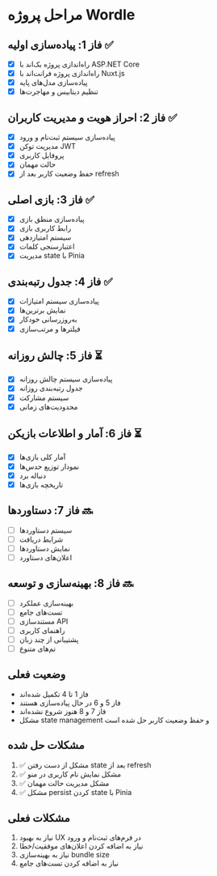 # مراحل پروژه Wordle

## فاز 1: پیاده‌سازی اولیه ✅
- [x] راه‌اندازی پروژه بک‌اند با ASP.NET Core
- [x] راه‌اندازی پروژه فرانت‌اند با Nuxt.js
- [x] پیاده‌سازی مدل‌های پایه
- [x] تنظیم دیتابیس و مهاجرت‌ها

## فاز 2: احراز هویت و مدیریت کاربران ✅
- [x] پیاده‌سازی سیستم ثبت‌نام و ورود
- [x] مدیریت توکن JWT
- [x] پروفایل کاربری
- [x] حالت مهمان
- [x] حفظ وضعیت کاربر بعد از refresh

## فاز 3: بازی اصلی ✅
- [x] پیاده‌سازی منطق بازی
- [x] رابط کاربری بازی
- [x] سیستم امتیازدهی
- [x] اعتبارسنجی کلمات
- [x] مدیریت state با Pinia

## فاز 4: جدول رتبه‌بندی ✅
- [x] پیاده‌سازی سیستم امتیازات
- [x] نمایش برترین‌ها
- [x] به‌روزرسانی خودکار
- [x] فیلترها و مرتب‌سازی

## فاز 5: چالش روزانه ⏳
- [x] پیاده‌سازی سیستم چالش روزانه
- [x] جدول رتبه‌بندی روزانه
- [x] سیستم مشارکت
- [x] محدودیت‌های زمانی

## فاز 6: آمار و اطلاعات بازیکن ⏳
- [x] آمار کلی بازی‌ها
- [x] نمودار توزیع حدس‌ها
- [x] دنباله برد
- [x] تاریخچه بازی‌ها

## فاز 7: دستاوردها 🔜
- [ ] سیستم دستاوردها
- [ ] شرایط دریافت
- [ ] نمایش دستاوردها
- [ ] اعلان‌های دستاورد

## فاز 8: بهینه‌سازی و توسعه 🔜
- [ ] بهینه‌سازی عملکرد
- [ ] تست‌های جامع
- [ ] مستندسازی API
- [ ] راهنمای کاربری
- [ ] پشتیبانی از چند زبان
- [ ] تم‌های متنوع

## وضعیت فعلی
- فاز 1 تا 4 تکمیل شده‌اند
- فاز 5 و 6 در حال پیاده‌سازی هستند
- فاز 7 و 8 هنوز شروع نشده‌اند
- مشکل state management و حفظ وضعیت کاربر حل شده است

## مشکلات حل شده
1. ✅ مشکل از دست رفتن state بعد از refresh
2. ✅ مشکل نمایش نام کاربری در منو
3. ✅ مشکل مدیریت حالت مهمان
4. ✅ مشکل persist کردن state با Pinia

## مشکلات فعلی
1. نیاز به بهبود UX در فرم‌های ثبت‌نام و ورود
2. نیاز به اضافه کردن اعلان‌های موفقیت/خطا
3. نیاز به بهینه‌سازی bundle size
4. نیاز به اضافه کردن تست‌های جامع
